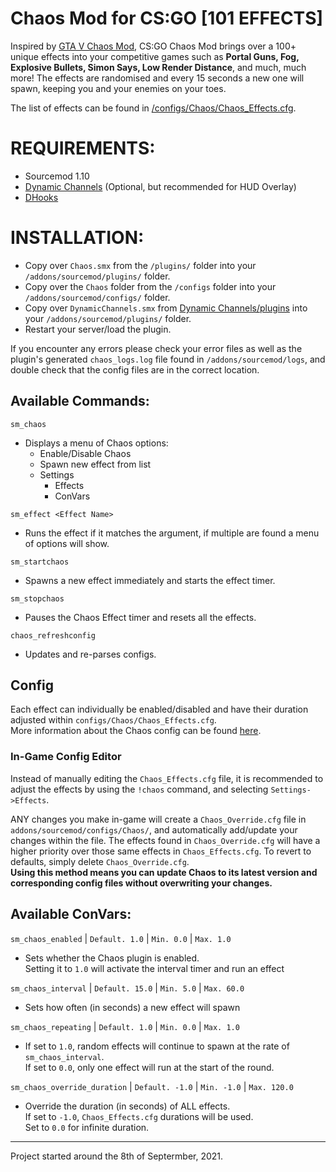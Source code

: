 # Chaos Mod for CS:GO [101 EFFECTS]
Inspired by [GTA V Chaos Mod](https://www.gta5-mods.com/scripts/chaos-mod-v-beta), CS:GO Chaos Mod brings over a 100+ unique effects into your competitive games such as **Portal Guns, Fog, Explosive Bullets, Simon Says, Low Render Distance**, and much, much more! The effects are randomised and every 15 seconds a new one will spawn, keeping you and your enemies on your toes.

The list of effects can be found in [/configs/Chaos/Chaos_Effects.cfg](configs/Chaos/Chaos_Effects.cfg).

# REQUIREMENTS:
- Sourcemod 1.10
- [Dynamic Channels](https://github.com/Vauff/DynamicChannels) (Optional, but recommended for HUD Overlay)
- [DHooks](https://forums.alliedmods.net/showpost.php?p=2588686&postcount=589)

# INSTALLATION:
- Copy over `Chaos.smx` from the `/plugins/` folder into your `/addons/sourcemod/plugins/` folder.
- Copy over the `Chaos` folder from the `/configs` folder into your `/addons/sourcemod/configs/` folder.
- Copy over `DynamicChannels.smx` from [Dynamic Channels/plugins](https://github.com/Vauff/DynamicChannels/tree/master/plugins) into your `/addons/sourcemod/plugins/` folder.
- Restart your server/load the plugin.

If you encounter any errors please check your error files as well as the plugin's generated `chaos_logs.log` file found in `/addons/sourcemod/logs`, and double check that the config files are in the correct location.

## Available Commands:
`sm_chaos`
- Displays a menu of Chaos options:
	- Enable/Disable Chaos
	- Spawn new effect from list
	- Settings
    	- Effects
    	- ConVars
  
`sm_effect <Effect Name>`
- Runs the effect if it matches the argument, if multiple are found a menu of options will show.

`sm_startchaos`
- Spawns a new effect immediately and starts the effect timer.

`sm_stopchaos`
- Pauses the Chaos Effect timer and resets all the effects.

`chaos_refreshconfig`
- Updates and re-parses configs.

## Config
Each effect can individually be enabled/disabled and have their duration adjusted within `configs/Chaos/Chaos_Effects.cfg`.\
More information about the Chaos config can be found [here](configs/Chaos).

### In-Game Config Editor
Instead of manually editing the `Chaos_Effects.cfg` file, it is recommended to adjust the effects by using the `!chaos` command, and selecting `Settings->Effects`.

ANY changes you make in-game will create a `Chaos_Override.cfg` file in `addons/sourcemod/configs/Chaos/`, and automatically add/update your changes within the file. The effects found in `Chaos_Override.cfg` will have a higher priority over those same effects in `Chaos_Effects.cfg`. To revert to defaults, simply delete `Chaos_Override.cfg`.\
**Using this method means you can update Chaos to its latest version and corresponding config files without overwriting your changes.**

## Available ConVars:
`sm_chaos_enabled` | `Default. 1.0` | `Min. 0.0` | `Max. 1.0`
- Sets whether the Chaos plugin is enabled.\
Setting it to `1.0` will activate the interval timer and run an effect

`sm_chaos_interval` | `Default. 15.0` | `Min. 5.0` | `Max. 60.0`
- Sets how often (in seconds) a new effect will spawn

`sm_chaos_repeating` | `Default. 1.0` | `Min. 0.0` | `Max. 1.0`
- If set to `1.0`, random effects will continue to spawn at the rate of `sm_chaos_interval`.\
If set to `0.0`, only one effect will run at the start of the round.

`sm_chaos_override_duration` | `Default. -1.0` | `Min. -1.0` | `Max. 120.0`
- Override the duration (in seconds) of ALL effects.\
If set to `-1.0`, `Chaos_Effects.cfg` durations will be used.\
Set to `0.0` for infinite duration.

---

<!-- # Known Issues -->

Project started around the 8th of Septermber, 2021.